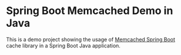 # Spring Boot Memcached Demo in Java

This is a demo project showing the usage of [Memcached Spring Boot](https://github.com/igorbolic/memcached-spring-boot) cache library in a Spring Boot Java application.
